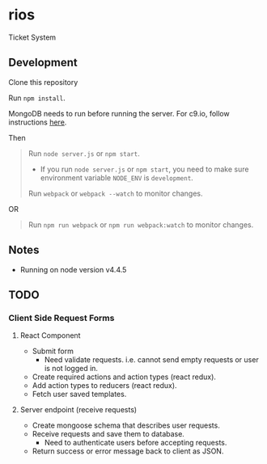 # rios
Ticket System

## Development

Clone this repository

Run `npm install`.

MongoDB needs to run before running the server.  For c9.io, follow instructions
[here](https://community.c9.io/t/setting-up-mongodb/1717).

Then

> Run `node server.js` or `npm start`.
> * If you run `node server.js` or `npm start`, you need to make sure environment variable `NODE_ENV` is `development`.
> 
> Run `webpack` or `webpack --watch` to monitor changes.

OR

> Run `npm run webpack` or `npm run webpack:watch` to monitor changes.


## Notes

* Running on node version v4.4.5

## TODO

### Client Side Request Forms

1. React Component
    * Submit form
        * Need validate requests. i.e. cannot send empty requests or user is not logged in.
    * Create required actions and action types (react redux).
    * Add action types to reducers (react redux).
    * Fetch user saved templates.
    
2. Server endpoint (receive requests)
    * Create mongoose schema that describes user requests.
    * Receive requests and save them to database.
        * Need to authenticate users before accepting requests.
    * Return success or error message back to client as JSON.





